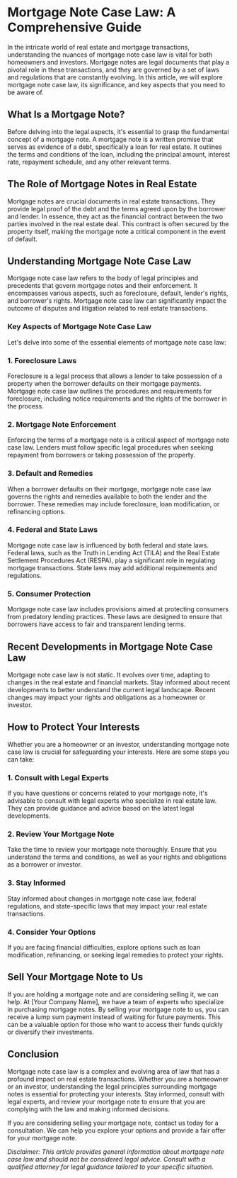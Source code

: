 # Mortgage Note Case Law: A Comprehensive Guide

In the intricate world of real estate and mortgage transactions, understanding the nuances of mortgage note case law is vital for both homeowners and investors. Mortgage notes are legal documents that play a pivotal role in these transactions, and they are governed by a set of laws and regulations that are constantly evolving. In this article, we will explore mortgage note case law, its significance, and key aspects that you need to be aware of.

## What Is a Mortgage Note?

Before delving into the legal aspects, it's essential to grasp the fundamental concept of a mortgage note. A mortgage note is a written promise that serves as evidence of a debt, specifically a loan for real estate. It outlines the terms and conditions of the loan, including the principal amount, interest rate, repayment schedule, and any other relevant terms.

## The Role of Mortgage Notes in Real Estate

Mortgage notes are crucial documents in real estate transactions. They provide legal proof of the debt and the terms agreed upon by the borrower and lender. In essence, they act as the financial contract between the two parties involved in the real estate deal. This contract is often secured by the property itself, making the mortgage note a critical component in the event of default.

## Understanding Mortgage Note Case Law

Mortgage note case law refers to the body of legal principles and precedents that govern mortgage notes and their enforcement. It encompasses various aspects, such as foreclosure, default, lender's rights, and borrower's rights. Mortgage note case law can significantly impact the outcome of disputes and litigation related to real estate transactions.

### Key Aspects of Mortgage Note Case Law

Let's delve into some of the essential elements of mortgage note case law:

### 1. Foreclosure Laws

Foreclosure is a legal process that allows a lender to take possession of a property when the borrower defaults on their mortgage payments. Mortgage note case law outlines the procedures and requirements for foreclosure, including notice requirements and the rights of the borrower in the process.

### 2. Mortgage Note Enforcement

Enforcing the terms of a mortgage note is a critical aspect of mortgage note case law. Lenders must follow specific legal procedures when seeking repayment from borrowers or taking possession of the property.

### 3. Default and Remedies

When a borrower defaults on their mortgage, mortgage note case law governs the rights and remedies available to both the lender and the borrower. These remedies may include foreclosure, loan modification, or refinancing options.

### 4. Federal and State Laws

Mortgage note case law is influenced by both federal and state laws. Federal laws, such as the Truth in Lending Act (TILA) and the Real Estate Settlement Procedures Act (RESPA), play a significant role in regulating mortgage transactions. State laws may add additional requirements and regulations.

### 5. Consumer Protection

Mortgage note case law includes provisions aimed at protecting consumers from predatory lending practices. These laws are designed to ensure that borrowers have access to fair and transparent lending terms.

## Recent Developments in Mortgage Note Case Law

Mortgage note case law is not static. It evolves over time, adapting to changes in the real estate and financial markets. Stay informed about recent developments to better understand the current legal landscape. Recent changes may impact your rights and obligations as a homeowner or investor.

## How to Protect Your Interests

Whether you are a homeowner or an investor, understanding mortgage note case law is crucial for safeguarding your interests. Here are some steps you can take:

### 1. Consult with Legal Experts

If you have questions or concerns related to your mortgage note, it's advisable to consult with legal experts who specialize in real estate law. They can provide guidance and advice based on the latest legal developments.

### 2. Review Your Mortgage Note

Take the time to review your mortgage note thoroughly. Ensure that you understand the terms and conditions, as well as your rights and obligations as a borrower or investor.

### 3. Stay Informed

Stay informed about changes in mortgage note case law, federal regulations, and state-specific laws that may impact your real estate transactions.

### 4. Consider Your Options

If you are facing financial difficulties, explore options such as loan modification, refinancing, or seeking legal remedies to protect your rights.

## Sell Your Mortgage Note to Us

If you are holding a mortgage note and are considering selling it, we can help. At [Your Company Name], we have a team of experts who specialize in purchasing mortgage notes. By selling your mortgage note to us, you can receive a lump sum payment instead of waiting for future payments. This can be a valuable option for those who want to access their funds quickly or diversify their investments.

## Conclusion

Mortgage note case law is a complex and evolving area of law that has a profound impact on real estate transactions. Whether you are a homeowner or an investor, understanding the legal principles surrounding mortgage notes is essential for protecting your interests. Stay informed, consult with legal experts, and review your mortgage note to ensure that you are complying with the law and making informed decisions.

If you are considering selling your mortgage note, contact us today for a consultation. We can help you explore your options and provide a fair offer for your mortgage note.

*Disclaimer: This article provides general information about mortgage note case law and should not be considered legal advice. Consult with a qualified attorney for legal guidance tailored to your specific situation.*